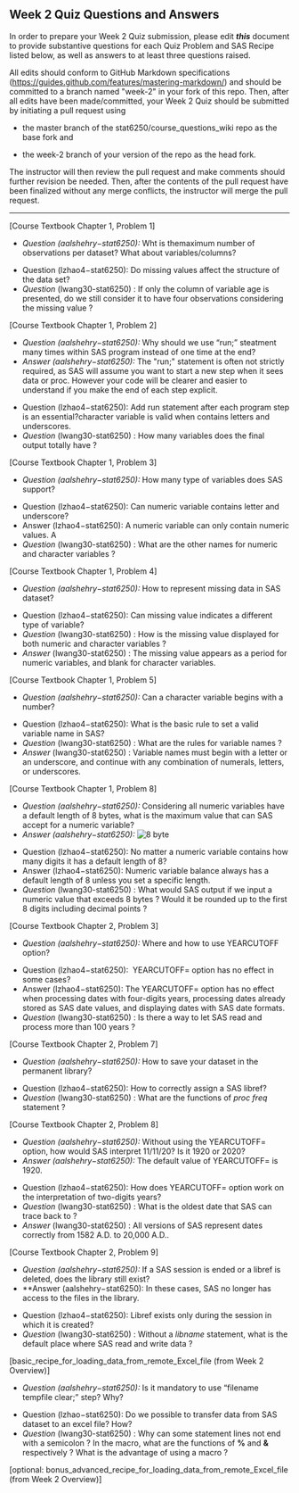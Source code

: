 ## Week 2 Quiz Questions and Answers

In order to prepare your Week 2 Quiz submission, please edit ***this*** document to provide substantive questions for each Quiz Problem and SAS Recipe listed below, as well as answers to at least three questions raised.

All edits should conform to GitHub Markdown specifications (https://guides.github.com/features/mastering-markdown/) and should be committed to a branch named "week-2" in your fork of this repo. Then, after all edits have been made/committed, your Week 2 Quiz should be submitted by initiating a pull request using

- the master branch of the stat6250/course_questions_wiki repo as the base fork and

- the week-2 branch of your version of the repo as the head fork.

The instructor will then review the pull request and make comments should further revision be needed. Then, after the contents of the pull request have been finalized without any merge conflicts, the instructor will merge the pull request.

********************************************************************************



[Course Textbook Chapter 1, Problem 1]
* *Question (aalshehry−stat6250):* Wht is themaximum number of observations per dataset? What about variables/columns?
- Question (lzhao4−stat6250): Do missing values affect the structure of the data set?
- *Question* (lwang30-stat6250) : If only the column of variable age is presented, do we still consider it to have four observations considering the missing value ?


[Course Textbook Chapter 1, Problem 2]
* *Question (aalshehry−stat6250):* Why should we use “run;” steatment many times within SAS program instead of one time at the end?
* *Answer (aalshehry−stat6250):* The "run;" statement is often not strictly required, as SAS will assume you want to start a new step when it sees data or proc. However your code will be clearer and easier to understand if you make the end of each step explicit.
- Question (lzhao4−stat6250): Add run statement after each program step is an essential?character variable is valid when contains letters and underscores.
- *Question* (lwang30-stat6250) : How many variables does the final output totally have ?


[Course Textbook Chapter 1, Problem 3]
* *Question (aalshehry−stat6250):* How many type of variables does SAS support?
- Question (lzhao4−stat6250): Can numeric variable contains letter and underscore?
- Answer (lzhao4−stat6250): A numeric variable can only contain numeric values. A 
- *Question* (lwang30-stat6250) : What are the other names for numeric and character variables ?


[Course Textbook Chapter 1, Problem 4]
* *Question (aalshehry−stat6250):* How to represent missing data in SAS dataset?
- Question (lzhao4−stat6250): Can missing value indicates a different type of variable?
- *Question* (lwang30-stat6250) : How is the missing value displayed for both numeric and character variables ?
- *Answer* (lwang30-stat6250) : The missing value appears as a period for numeric variables, and blank for character variables.


[Course Textbook Chapter 1, Problem 5]
* *Question (aalshehry−stat6250):* Can a character variable begins with a number?
- Question (lzhao4−stat6250): What is the basic rule to set a valid variable name in SAS?
- *Question* (lwang30-stat6250) : What are the rules for variable names ?
- *Answer* (lwang30-stat6250) : Variable names must begin with a letter or an underscore, and continue with any combination of numerals, letters, or underscores.


[Course Textbook Chapter 1, Problem 8]
* *Question (aalshehry−stat6250):* Considering all numeric variables have a default length of 8 bytes, what is the maximum value that can SAS accept for a numeric variable?
* *Answer (aalshehry−stat6250):* 
![8 byte](https://github.com/aalshehry-stat6250/course-questions-wiki/blob/Week-2/week-02/8byte.JPG?raw=true)
- Question (lzhao4−stat6250): No matter a numeric variable contains how many digits it has a default length of 8?
- Answer (lzhao4−stat6250): Numeric variable balance always has a default length of 8 unless you set a specific length.
- *Question* (lwang30-stat6250) : What would SAS output if we input a numeric value that exceeds 8 bytes ? Would it be rounded up to the first 8 digits including decimal points ?


[Course Textbook Chapter 2, Problem 3]
* *Question (aalshehry−stat6250):* Where and how to use YEARCUTOFF option?
- Question (lzhao4−stat6250):  YEARCUTOFF= option has no effect in some cases?
- Answer (lzhao4−stat6250): The YEARCUTOFF= option has no effect when processing dates with four-digits years, processing dates already stored as SAS date values, and displaying dates with SAS date formats.
- *Question* (lwang30-stat6250) : Is there a way to let SAS read and process more than 100 years ?


[Course Textbook Chapter 2, Problem 7]
* *Question (aalshehry−stat6250):* How to save your dataset in the permanent library?
- Question (lzhao4−stat6250): How to correctly assign a SAS libref?
- *Question* (lwang30-stat6250) : What are the functions of *proc freq* statement ?


[Course Textbook Chapter 2, Problem 8]
* *Question (aalshehry−stat6250):* Without using the YEARCUTOFF= option, how would SAS interpret 11/11/20? Is it 1920 or 2020?
* *Answer (aalshehry−stat6250):* The default value of YEARCUTOFF= is 1920.
- Question (lzhao4−stat6250): How does YEARCUTOFF= option work on the interpretation of two-digits years?
- *Question* (lwang30-stat6250) : What is the oldest date that SAS can trace back to ? 
- *Answer* (lwang30-stat6250) : All versions of SAS represent dates correctly from 1582 A.D. to 20,000 A.D..


[Course Textbook Chapter 2, Problem 9]
* *Question (aalshehry−stat6250):* If a SAS session is ended or a libref is deleted, does the library still exist?
* **Answer (aalshehry−stat6250): In these cases, SAS no longer has access to the files in the library.
- Question (lzhao4−stat6250): Libref exists only during the session in which it is created?
- *Question* (lwang30-stat6250) : Without a *libname* statement, what is the default place where SAS read and write data ? 


[basic_recipe_for_loading_data_from_remote_Excel_file (from Week 2 Overview)]
* *Question (aalshehry−stat6250):* Is it mandatory to use “filename tempfile clear;” step? Why?
- Question (lzhao−stat6250): Do we possible to transfer data from SAS dataset to an excel file? How? 
- *Question* (lwang30-stat6250) : Why can some statement lines not end with a semicolon ? In the macro, what are the functions of **%** and **&** respectively ? What is the advantage of using a macro ? 


[optional: bonus_advanced_recipe_for_loading_data_from_remote_Excel_file (from Week 2 Overview)]

